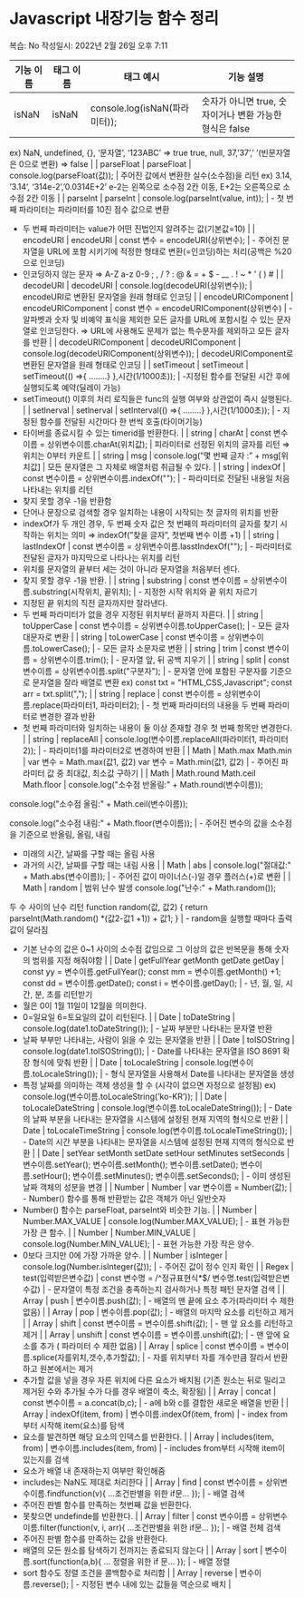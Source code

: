 # Javascript 내장기능 함수 정리

복습: No
작성일시: 2022년 2월 26일 오후 7:11

| 기능 이름 | 태그 이름 | 태그 예시 | 기능 설명 |
| --- | --- | --- | --- |
| isNaN | isNaN | console.log(isNaN(파라미터)); | 숫자가 아니면 true, 숫자이거나 변환 가능한 형식은 false
ex)
NaN, undefined, {}, ‘문자열’, ‘123ABC’ ⇒ true
true, null, 37,’37’,’ ’(빈문자열은 0으로 변환) ⇒ false |
| parseFloat | parseFloat | console.log(parseFloat(값)); | 주어진 값에서 변환한 실수(소수점)을 리턴
ex)
3.14, ‘3.14’, ‘314e-2’,’0.0314E+2’ 
e-2는 왼쪽으로 소수점 2칸 이동,
E+2는 오른쪽으로 소수점 2칸 이동 |
| parseInt | parseInt | console.log(parseInt(value, int)); | - 첫 번째 파라미터는 파라미터를 10진 점수 값으로 변환
- 두 번째 파라미터는 value가 어떤 진법인지 알려주는 값(기본값=10) |
| encodeURI | encodeURI | const 변수 = encodeURI(상위변수); | - 주어진 문자열을 URL에 포함 시키기에 적정한 형태로 변환(=인코딩)하는 처리(공백은 %20으로 인코딩)
- 인코딩하지 않는 문자 ⇒  A-Z a-z 0-9 ; , / ? : @ & = + $ - __ . ! ~ * ' ( ) # |
| decodeURI | decodeURI | console.log(decodeURI(상위변수)); | encodeURI로 변환된 문자열을 원래 형태로 인코딩 |
| encodeURIComponent | encodeURIComponent | const 변수 = encodeURIComponent(상위변수) | - 알파벳과 숫자 및 비예약 표식을 제외한 모든 글자를 URL에 포함시킬 수 있는 문자열로 인코딩한다. ⇒ URL에 사용해도 문제가 없는 특수문자를 제외하고 모든 글자를 반환 |
| decodeURIComponent | decodeURIComponent | console.log(decodeURIComponent(상위변수)); | decodeURIComponent로 변환된 문자열을 원래 형태로 인코딩 |
| setTimeout | setTimeout | setTimeout(() =>{
         ........}
},시간(1/1000초)); | -지정된 함수를 전달된 시간 후에 실행되도록 예약(딜레이 가능)
- setTimeout() 이후의 처리 로직들은 func의 실행 여부와 상관없이 즉시 실행된다. |
|  setlnerval |  setlnerval | setInterval(() =>{
        ........}
},시간(1/1000초)); | - 지정된 함수를 전달된 시간마다 한 번씩 호출(타이머기능)
- 타이버를 종료시킬 수 있는 timerid를 반환한다. |
| string | charAt | const 변수이름 = 상위변수이름.charAt(위치값); | 피라미터로 선정된 위치의 글자를 리턴 ⇒ 위치는 0부터 카운트 |
| string | msg | console.log(”몇 번째 글자 :” + msg[위치값] | 모든 문자열은 그 자체로 배열처럼 취급될 수 있다. |
| string | indexOf | const 변수이름 = 상위변수이름.indexOf(""); | - 파라미터로 전달된 내용일 처음 나타내는 위치를 리턴 
- 찾지 못할 경우 -1을 반환함
- 단어나 문장으로 검색할 경우 일치하는 내용이 시작되는 첫 글자의 위치를 반환
- indexOf가 두 개인 경우, 두 번째 숫자 값은 첫 번째의 파라미터의 글자를 찾기 시작하는 위치는 의미 ⇒ indexOf(”찾을 글자”, 첫번째 변수 이름 +1) |
| string | lastIndexOf | const 변수이름 = 상위변수이름.lasstIndexOf(""); | - 파라미터로 전달된 글자가 마지막으로 나타나는 위치를 리턴
- 위치를 문자열의 끝부터 세는 것이 아니라 문자열을 처음부터 센다.
- 찾지 못할 경우 -1을 반환. |
| string | substring | const 변수이름 = 상위변수이름.substring(시작위치, 끝위치); | - 지정한 시작 위치와 끝 위치 자르기
- 지정된 끝 위치의 직전 글자까지만 잘라낸다.
- 두 번째 파라미터가 없을 경우 지정된 위치부터 끝까지 자른다. |
| string | toUpperCase | const 변수이름 = 상위변수이름.toUpperCase(); | - 모든 글자 대문자로 변환 |
| string | toLowerCase | const 변수이름 = 상위변수이름.toLowerCase(); | - 모든 글자 소문자로 변환 |
| string | trim | const 변수이름 = 상위변수이름.trim(); | - 문자열 앞, 뒤 공백 지우기 |
| string | split | const 변수이름 = 상위변수이름.split("구분자"); | - 문자열 안에 포함된 구분자를 기준으로 문자열을 잘라 배열로 변환
ex)
const txt = "HTML,CSS,Javascript";
const arr = txt.split(","); |
| string | replace | const 변수이름 = 상위변수이름.replace(파라미터1, 파라미터2); | - 첫 번째 파라미터의 내용을 두 번째 파라미터로 변경한 결과 반환
- 첫 번째 파라미터와 일치하는 내용이 둘 이상 존재할 경우 첫 번째 항목만 변경한다. |
| string | replaceAll | console.log(변수이름.replaceAll(파라미터1, 파라미터2)); | - 파라미터1를 파라미터2로 변경하여 반환 |
| Math | Math.max
Math.min | var 변수 = Math.max(값1, 값2)
var 변수 = Math.min(값1, 값2) | - 주어진 파라미터 값 중 최대값, 최소값 구하기 |
| Math | Math.round
Math.ceil
Math.floor | console.log("소수점 반올림:" + Math.round(변수이름));

console.log("소수점 올림:" + Math.ceil(변수이름));

console.log("소수점 내림:" + Math.floor(변수이름)); | - 주어진 변수의 값을 소수점을 기준으로 반올림, 올림, 내림
- 미래의 시간, 날짜를 구할 때는 올림 사용
- 과거의 시간, 날짜를 구할 때는 내림 사용 |
| Math | abs | console.log("절대값:" + Math.abs(변수이름)); | - 주어진 값이 마이너스(-)일 경우 플러스(+)로 변환 |
| Math | random | 범위 난수 발생
console.log("난수:" + Math.random());

두 수 사이의 난수 리턴
function random(값, 값2) {
    return parseInt(Math.random() *(값2-값1 +1)) + 값1;
} | - random을 실행할 때마다 출력 값이 달라짐
- 기본 난수의 값은 0~1 사이의 소수점 값임으로 그 이상의 값은 반복문을 통해 숫자의 범위를 지정 해줘야함  |
| Date | getFullYear
getMonth
getDate
getDay | const yy = 변수이름.getFullYear();
const mm = 변수이름.getMonth() +1;
const dd = 변수이름.getDate();
const i = 변수이름.getDay(); | - 년, 월, 일, 시간, 분, 초를 리턴받기
- 월은 0이 1월 11일이 12월을 의미한다.
- 0=일요일 6=토요일의 값이 리턴된다. |
| Date | toDateString | console.log(date1.toDateString()); | - 날짜 부분만 나타내는 문자열 반환
- 날짜 부부만 나타내는, 사람이 읽을 수 있는 문자열을 반환 |
| Date | toISOString | console.log(date1.toISOString()); | - Date를 나타내는 문자열을 ISO 8691 확장 형식에 맞춰 반환 |
| Date | toLocaleString | console.log(변수이름.toLocaleString()); | - 형식 문자열을 사용해서 Date를 나타내는 문자열을 생성
- 특정 날짜를 의미하는 객체 생성을 할 수  (시각이 없으면 자정으로 설정됨)
ex) console.log(변수이름.toLocaleString(’ko-KR’)); |
| Date | toLocaleDateString | console.log(변수이름.toLocaleDateString()); | - Date의 날짜 부분을 나타내는 문자열을 시스템에 설정된 현재 지역의 형식으로 반환 |
| Date | toLocaleTimeString | console.log(변수이름.toLocaleTimeString()); | - Date의 시간 부분을 나타내는 문자열을 시스템에 설정된 현재 지역의 형식으로 반환 |
| Date | setYear
setMonth
setDate
setHour
setMinutes
setSeconds | 변수이름.setYear();
변수이름.setMonth();
변수이름.setDate();
변수이름.setHour();
변수이름.setMinutes();
변수이름.setSeconds(); | - 이미 생성된 날짜 객체의 성분을 변경 |
| Number | Number | var 변수이름 = Number(값); | - Number() 함수를 통해 반환받는 값은 객체가 아닌 일반숫자
- Number() 함수는 parseFloat, parseInt와 비슷한 기능. |
| Number | Number.MAX_VALUE | console.log(Number.MAX_VALUE); | - 표현 가능한 가장 큰 함수. |
| Number | Number.MIN_VALUE | console.log(Number.MIN_VALUE); | - 표현 가능한 가장 작은 양수. 
- 0보다 크지만 0에 가장 가까운 양수. |
| Number | isInteger | console.log(Number.isInteger(값)); | - 주어진 값이 정수 인지 확인 |
| Regex | test(입력받은변수값) | const 변수명 = /^정규표현식*$/
변수명.test(입력받은변수값) | - 문자열이 특정 조건을 충족하는지 검사하거나 특정 패턴 문자열 검색 |
| Array | push | 변수이름.push(값); | - 배열의 맨 끝에 요소 추가(파라미터 수 제한 없음) |
| Array | pop | 변수이름.pop(값); | - 배열의 마지막 요소를 리턴하고 제거 |
| Array | shift | const 변수이름 = 변수이름.shift(값); | - 맨 앞 요소를 리턴하고 제거 |
| Array | unshift | const 변수이름 = 변수이름.unshift(값); | - 맨 앞에 요소를 추가 ( 파라미터 수 제한 없음) |
| Array | splice | const 변수이름 = 변수이름.splice(자를위치,갯수,추가할값); | - 자를 위치부터 자를 개수만큼 잘라서 반환하고 원본에서는 제거
- 추가할 값을 넣을 경우 자른 위치에 다른 요소가 배치됨
(기존 원소는 뒤로 밀리고 제거된 수와 추가될 수가 다를 경우 배열이 축소, 확장됨) |
| Array | concat | const 변수이름 = a.concat(b,c); | - a에 b와 c를 결합한 새로운 배열을 반환 |
| Array | indexOf(item, from) | 변수이름.indexOf(item, from) | - index from부터 시작해 item(요소)를 탐색
- 요소를 발견하면 해당 요소의 인덱스를 반환한다. |
| Array | includes(item, from) | 변수이름.includes(item, from) | - includes from부터 시작해 item이  있는지를 검색
- 요소가 배열 내 존재하는지 여부만 확인해줌
- includes는 NaN도 제대로 처리한다 |
| Array | find | const 변수이름 = 상위변수이름.findfunction(v){ 
...조건판별을 위한 if문...
}); | - 배열 검색
- 주어진 판별 함수를 만족하는 첫번째 값을 반환한다. 
- 못찾으면 undefinde를 반환한다. |
| Array | filter | const 변수이름 = 상위변수이름.filter(function(v, i, arr){
...조건판별을 위한 if문...
}); | - 배열 전체 검색
- 주어진 판별 함수를 만족하는 값을 반환한다. 
- 배열의 모든 원소를 탐색하기 전까지는 종료되지 않는다 |
| Array | sort | 변수이름.sort(function(a,b){
... 정렬을 위한 if 문...
}); | - 배열 정렬
- sort 함수도 정렬 조건을 콜백함수로 처리함 |
| Array | reverse | 변수이름.reverse(); | - 지정된 변수 내에 있는 값들을 역순으로 배치 |